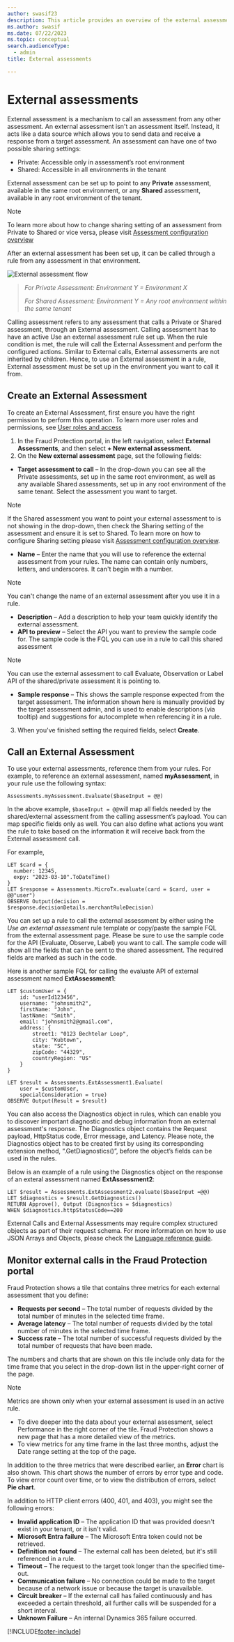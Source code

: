 ```yaml
---
author: swasif23
description: This article provides an overview of the external assessments capability in Microsoft Dynamics 365 Fraud Protection.
ms.author: swasif
ms.date: 07/22/2023
ms.topic: conceptual
search.audienceType:
  - admin
title: External assessments

---
```


# External assessments

External assessment is a mechanism to call an assessment from any other assessment. An external assessment isn't an assessment itself. Instead, it acts like a data source which allows you to send data and receive a response from a target assessment. 
An assessment can have one of two possible sharing settings:
- Private: Accessible only in assessment’s root environment
- Shared: Accessible in all environments in the tenant

External assessment can be set up to point to any **Private** assessment, available in the same root environment, or any **Shared** assessment, available in any root environment of the tenant. 
> [!Note]
> To learn more about how to change sharing setting of an assessment from Private to Shared or vice versa, please visit [Assessment configuration overview](assessment-configure-existing.md)

After an external assessment has been set up, it can be called through a rule from any assessment in that environment. 

![External assessment flow](media/external-assessments.png)
>*For Private Assessment: Environment Y = Environment X*
>
>*For Shared Assessment: Environment Y = Any root environment within the same tenant*

Calling assessment refers to any assessment that calls a Private or Shared assessment, through an External assessment. Calling assessment has to have an active Use an external assessment rule set up. When the rule condition is met, the rule will call the External Assessment and perform the configured actions. Similar to External calls, External assessments are not inherited by children. Hence, to use an External assessment in a rule, External assessment must be set up in the environment you want to call it from.  

## Create an External Assessment

To create an External Assessment, first ensure you have the right permission to perform this operation. To learn more user roles and permissions, see [User roles and access](user-roles-access.md)

1.	In the Fraud Protection portal, in the left navigation, select **External Assessments**, and then select **+ New external assessment**.
2.	On the **New external assessment** page, set the following fields:
  - **Target assessment to call** – In the drop-down you can see all the Private assessments, set up in the same root environment, as well as any available Shared assessments, set up in any root environment of the same tenant. Select the assessment you want to target.

  > [!NOTE]
  > If the Shared assessment you want to point your external assessment to is not showing in the drop-down, then check the Sharing setting of the assessment and ensure it is set to Shared. To learn more on how to configure Sharing setting please visit [Assessment configuration overview](assessment-configure-existing.md).

  - **Name** – Enter the name that you will use to reference the external assessment from your rules. The name can contain only numbers, letters, and underscores. It can't begin with a number.

  > [!NOTE]
  > You can't change the name of an external assessment after you use it in a rule.

  - **Description** – Add a description to help your team quickly identify the external assessment.
  - **API to preview** – Select the API you want to preview the sample code for. The sample code is the FQL you can use in a rule to call this shared assessment

  > [!NOTE]
  > You can use the external assessment to call Evaluate, Observation or Label API of the shared/private assessment it is pointing to. 

  - **Sample response** – This shows the sample response expected from the target assessment. The information shown here is manually provided by the target assessment admin, and is used to enable descriptions (via tooltip) and suggestions for autocomplete when referencing it in a rule.
3.	When you've finished setting the required fields, select **Create**.

## Call an External Assessment

To use your external assessments, reference them from your rules. 
For example, to reference an external assessment, named **myAssessment**, in your rule use the following syntax:

```FraudProtectionLanguage
Assessments.myAssessment.Evaluate($baseInput = @@)
```

In the above example, ```$baseInput = @@```will map all fields needed by the shared/external assessment from the calling assessment’s payload. You can map specific fields only as well. You can also define what actions you want the rule to take based on the information it will receive back from the External assessment call.

For example,

```FraudProtectionLanguage
LET $card = {
  number: 12345,
  expy: "2023-03-10".ToDateTime()
}
LET $response = Assessments.MicroTx.evaluate(card = $card, user = @@"user")
OBSERVE Output(decision = $response.decisionDetails.merchantRuleDecision)

```
You can set up a rule to call the external assessment by either using the *Use an external assessment* rule template or copy/paste the sample FQL from the external assessment page. Please be sure to use the sample code for the API (Evaluate, Observe, Label) you want to call. The sample code will show all the fields that can be sent to the shared assessment. The required fields are marked as such in the code. 

Here is another sample FQL for calling the evaluate API of external assessment named **ExtAssessment1**:

```FraudProtectionLanguage
LET $customUser = {
    id: "userId123456",
    username: "johnsmith2",
    firstName: "John",
    lastName: "Smith",
    email: "johnsmith2@gmail.com",
    address: {
        street1: "0123 Bechtelar Loop",
        city: "Kubtown",
        state: "SC",
        zipCode: "44329",
        countryRegion: "US"
    }
}

LET $result = Assessments.ExtAssessment1.Evaluate(
    user = $customUser,
    specialConsideration = true)
OBSERVE Output(Result = $result)
```

You can also access the Diagnostics object in rules, which can enable you to discover important diagnostic and debug information from an external assessment's response. The Diagnostics object contains the Request payload, HttpStatus code, Error message, and Latency. Please note, the Diagnostics object has to be created first by using its corresponding extension method, “.GetDiagnostics()”, before the object’s fields can be used in the rules. 

Below is an example of a rule using the Diagnostics object on the response of an exteral assessment named **ExtAssessment2**:
```FraudProtectionLanguage
LET $result = Assessments.ExtAssessment2.evaluate($baseInput =@@)
LET $diagnostics = $result.GetDiagnostics()
RETURN Approve(), Output (Diagnostics = $diagnostics)
WHEN $diagnostics.httpStatusCode==200
```

External Calls and External Assessments may require complex structured objects as part of their request schema. For more information on how to use JSON Arrays and Objects, please check the [Language reference guide](fpl-lang-ref.md). 

## Monitor external calls in the Fraud Protection portal

Fraud Protection shows a tile that contains three metrics for each external assessment that you define:
- **Requests per second** – The total number of requests divided by the total number of minutes in the selected time frame.
- **Average latency** – The total number of requests divided by the total number of minutes in the selected time frame.
- **Success rate** – The total number of successful requests divided by the total number of requests that have been made.

The numbers and charts that are shown on this tile include only data for the time frame that you select in the drop-down list in the upper-right corner of the page.

> [!NOTE]
> Metrics are shown only when your external assessment is used in an active rule.

- To dive deeper into the data about your external assessment, select Performance in the right corner of the tile.
Fraud Protection shows a new page that has a more detailed view of the metrics.
- To view metrics for any time frame in the last three months, adjust the Date range setting at the top of the page.

In addition to the three metrics that were described earlier, an **Error** chart is also shown. This chart shows the number of errors by error type and code. To view error count over time, or to view the distribution of errors, select **Pie chart**.

In addition to HTTP client errors (400, 401, and 403), you might see the following errors:

- **Invalid application ID** – The application ID that was provided doesn't exist in your tenant, or it isn't valid.
- **Microsoft Entra failure** – The Microsoft Entra token could not be retrieved.
- **Definition not found** – The external call has been deleted, but it's still referenced in a rule.
- **Timeout** – The request to the target took longer than the specified time-out.
- **Communication failure** – No connection could be made to the target because of a network issue or because the target is unavailable.
- **Circuit breaker** – If the external call has failed continuously and has exceeded a certain threshold, all further calls will be suspended for a short interval.
- **Unknown Failure** – An internal Dynamics 365 failure occurred.


[!INCLUDE[footer-include](includes/footer-banner.md)]
